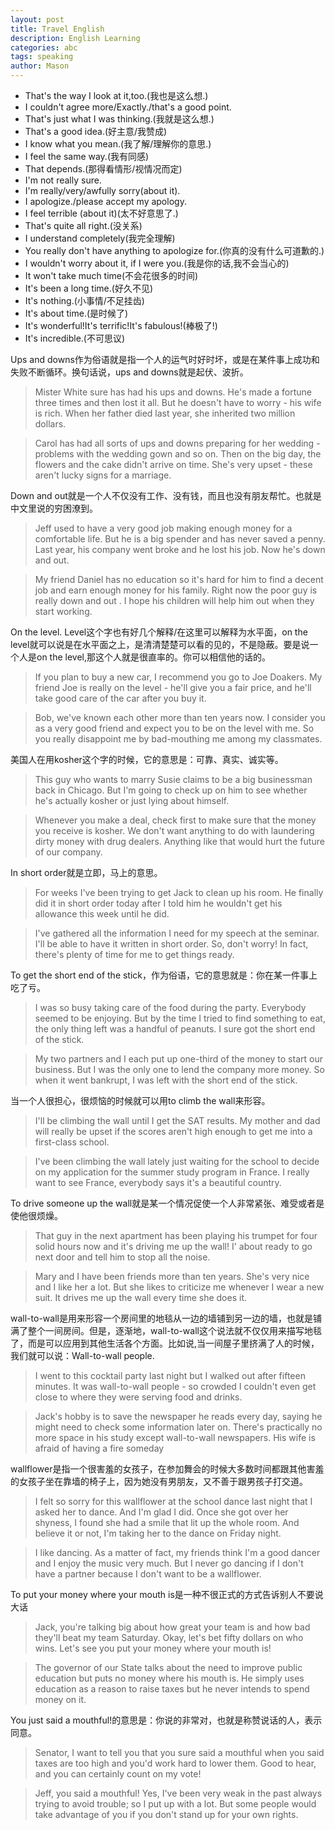 ```yaml
---
layout: post
title: Travel English
description: English Learning
categories: abc
tags: speaking
author: Mason
---
```


* That's the way I look at it,too.(我也是这么想.)
* I couldn't agree more/Exactly./that's a good point.
* That's just what I was thinking.(我就是这么想.)
* That's a good idea.(好主意/我赞成)
* I know what you mean.(我了解/理解你的意思.)
* I feel the same way.(我有同感)
* That depends.(那得看情形/视情况而定)
* I'm not really sure.
* I'm really/very/awfully sorry(about it).
* I apologize./please accept my apology.
* I feel terrible (about it)(太不好意思了.)
* That's quite all right.(没关系)
* I understand completely(我完全理解)
* You really don't have anything to apologize for.(你真的没有什么可道歉的.)
* I wouldn't worry about it, if I were you.(我是你的话,我不会当心的)
* It won't take much time(不会花很多的时间)
* It's been a long time.(好久不见)
* It's nothing.(小事情/不足挂齿)
* It's about time.(是时候了)
* It's wonderful!It's terrific!It's fabulous!(棒极了!)
* It's incredible.(不可思议)

Ups and downs作为俗语就是指一个人的运气时好时坏，或是在某件事上成功和失败不断循环。换句话说，ups and downs就是起伏、波折。

> Mister White sure has had his ups and downs. He's made a fortune three times and then lost it all. But he doesn't have to worry - his wife is rich. When her father died last year, she inherited two million dollars.

> Carol has had all sorts of ups and downs preparing for her wedding - problems with the wedding gown and so on. Then on the big day, the flowers and the cake didn't arrive on time. She's very upset - these aren't lucky signs for a marriage.

Down and out就是一个人不仅没有工作、没有钱，而且也没有朋友帮忙。也就是中文里说的穷困潦到。

> Jeff used to have a very good job making enough money for a comfortable life. But he is a big spender and has never saved a penny. Last year, his company went broke and he lost his job. Now he's down and out.

> My friend Daniel has no education so it's hard for him to find a decent job and earn enough money for his family. Right now the poor guy is really down and out . I hope his children will help him out when they start working.

On the level. Level这个字也有好几个解释/在这里可以解释为水平面，on the level就可以说是在水平面之上，是清清楚楚可以看的见的，不是隐蔽。要是说一个人是on the level,那这个人就是很直率的。你可以相信他的话的。

> If you plan to buy a new car, I recommend you go to Joe Doakers. My friend Joe is really on the level - he'll give you a fair price, and he'll take good care of the car after you buy it.

> Bob, we've known each other more than ten years now. I consider you as a very good friend and expect you to be on the level with me. So you really disappoint me by bad-mouthing me among my classmates.

美国人在用kosher这个字的时候，它的意思是：可靠、真实、诚实等。

> This guy who wants to marry Susie claims to be a big businessman back in Chicago. But I'm going to check up on him to see whether he's actually kosher or just lying about himself.

> Whenever you make a deal, check first to make sure that the money you receive is kosher. We don't want anything to do with laundering dirty money with drug dealers. Anything like that would hurt the future of our company.

In short order就是立即，马上的意思。

> For weeks I've been trying to get Jack to clean up his room. He finally did it in short order today after I told him he wouldn't get his allowance this week until he did.

> I've gathered all the information I need for my speech at the seminar. I'll be able to have it written in short order. So, don't worry! In fact, there's plenty of time for me to get things ready.

To get the short end of the stick，作为俗语，它的意思就是：你在某一件事上吃了亏。

> I was so busy taking care of the food during the party. Everybody seemed to be enjoying. But by the time I tried to find something to eat, the only thing left was a handful of peanuts. I sure got the short end of the stick.

> My two partners and I each put up one-third of the money to start our business. But I was the only one to lend the company more money. So when it went bankrupt, I was left with the short end of the stick.

当一个人很担心，很烦恼的时候就可以用to climb the wall来形容。

> I'll be climbing the wall until I get the SAT results. My mother and dad will really be upset if the scores aren't high enough to get me into a first-class school.

> I've been climbing the wall lately just waiting for the school to decide on my application for the summer study program in France. I really want to see France, everybody says it's a beautiful country.

To drive someone up the wall就是某一个情况促使一个人非常紧张、难受或者是使他很烦燥。

> That guy in the next apartment has been playing his trumpet for four solid hours now and it's driving me up the wall! I' about ready to go next door and tell him to stop all the noise.

> Mary and I have been friends more than ten years. She's very nice and I like her a lot. But she likes to criticize me whenever I wear a new suit. It drives me up the wall every time she does it.

wall-to-wall是用来形容一个房间里的地毯从一边的墙铺到另一边的墙，也就是铺满了整个一间房间。但是，逐渐地，wall-to-wall这个说法就不仅仅用来描写地毯了，而是可以应用到其他生活各个方面。比如说,当一间屋子里挤满了人的时候，我们就可以说：Wall-to-wall people.

> I went to this cocktail party last night but I walked out after fifteen minutes. It was wall-to-wall people - so crowded I couldn't even get close to where they were serving food and drinks.

> Jack's hobby is to save the newspaper he reads every day, saying he might need to check some information later on. There's practically no more space in his study except wall-to-wall newspapers. His wife is afraid of having a fire someday

wallflower是指一个很害羞的女孩子，在参加舞会的时候大多数时间都跟其他害羞的女孩子坐在靠墙的椅子上，因为她没有男朋友，又不善于跟男孩子打交道。

> I felt so sorry for this wallflower at the school dance last night that I asked her to dance. And I'm glad I did. Once she got over her shyness, I found she had a smile that lit up the whole room. And believe it or not, I'm taking her to the dance on Friday night.

> I like dancing. As a matter of fact, my friends think I'm a good dancer and I enjoy the music very much. But I never go dancing if I don't have a partner because I don't want to be a wallflower.

To put your money where your mouth is是一种不很正式的方式告诉别人不要说大话

> Jack, you're talking big about how great your team is and how bad they'll beat my team Saturday. Okay, let's bet fifty dollars on who wins. Let's see you put your money where your mouth is!

> The governor of our State talks about the need to improve public education but puts no money where his mouth is. He simply uses education as a reason to raise taxes but he never intends to spend money on it.

You just said a mouthful!的意思是：你说的非常对，也就是称赞说话的人，表示同意。

> Senator, I want to tell you that you sure said a mouthful when you said taxes are too high and you'd work hard to lower them. Good to hear, and you can certainly count on my vote!

> Jeff, you said a mouthful! Yes, I've been very weak in the past always trying to avoid trouble; so I put up with a lot. But some people would take advantage of you if you don't stand up for your own rights.
